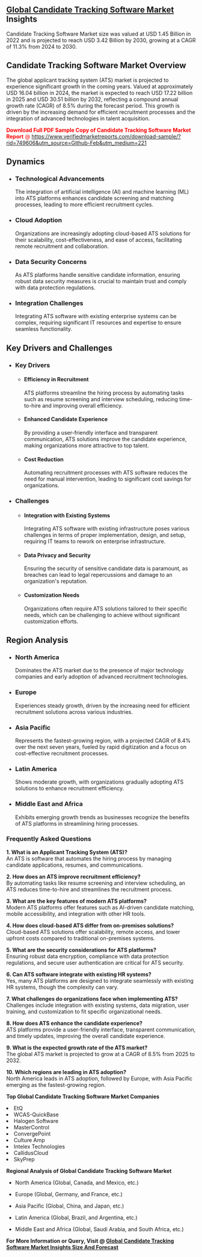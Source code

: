 <h2><a href="https://www.verifiedmarketreports.com/download-sample/?rid=749606&amp;utm_source=Github&amp;utm_medium=221" target="_blank">Global Candidate Tracking Software Market</a> Insights</h2><p>Candidate Tracking Software Market size was valued at USD 1.45 Billion in 2022 and is projected to reach USD 3.42 Billion by 2030, growing at a CAGR of 11.3% from 2024 to 2030.</p><p> <h2>Candidate Tracking Software Market Overview</h2> <p>The global applicant tracking system (ATS) market is projected to experience significant growth in the coming years. Valued at approximately USD 16.04 billion in 2024, the market is expected to reach USD 17.22 billion in 2025 and USD 30.51 billion by 2032, reflecting a compound annual growth rate (CAGR) of 8.5% during the forecast period. This growth is driven by the increasing demand for efficient recruitment processes and the integration of advanced technologies in talent acquisition. </p> <p><p><span class=""><span style="color: #ff0000;"><strong>Download Full PDF Sample Copy of Candidate Tracking Software Market Report</strong> @ </span><a href="https://www.verifiedmarketreports.com/download-sample/?rid=749606&amp;utm_source=Github-Feb&amp;utm_medium=221" target="_blank">https://www.verifiedmarketreports.com/download-sample/?rid=749606&amp;utm_source=Github-Feb&amp;utm_medium=221</a></span></p></p> <h2>Dynamics</h2> <ul> <li><h3>Technological Advancements</h3> <p>The integration of artificial intelligence (AI) and machine learning (ML) into ATS platforms enhances candidate screening and matching processes, leading to more efficient recruitment cycles.</p> </li> <li><h3>Cloud Adoption</h3> <p>Organizations are increasingly adopting cloud-based ATS solutions for their scalability, cost-effectiveness, and ease of access, facilitating remote recruitment and collaboration.</p> </li> <li><h3>Data Security Concerns</h3> <p>As ATS platforms handle sensitive candidate information, ensuring robust data security measures is crucial to maintain trust and comply with data protection regulations.</p> </li> <li><h3>Integration Challenges</h3> <p>Integrating ATS software with existing enterprise systems can be complex, requiring significant IT resources and expertise to ensure seamless functionality.</p> </li> </ul> <h2>Key Drivers and Challenges</h2> <ul> <li><h3>Key Drivers</h3> <ul> <li><h4>Efficiency in Recruitment</h4> <p>ATS platforms streamline the hiring process by automating tasks such as resume screening and interview scheduling, reducing time-to-hire and improving overall efficiency.</p> </li> <li><h4>Enhanced Candidate Experience</h4> <p>By providing a user-friendly interface and transparent communication, ATS solutions improve the candidate experience, making organizations more attractive to top talent.</p> </li> <li><h4>Cost Reduction</h4> <p>Automating recruitment processes with ATS software reduces the need for manual intervention, leading to significant cost savings for organizations.</p> </li> </ul> </li> <li><h3>Challenges</h3> <ul> <li><h4>Integration with Existing Systems</h4> <p>Integrating ATS software with existing infrastructure poses various challenges in terms of proper implementation, design, and setup, requiring IT teams to rework on enterprise infrastructure. </p> </li> <li><h4>Data Privacy and Security</h4> <p>Ensuring the security of sensitive candidate data is paramount, as breaches can lead to legal repercussions and damage to an organization's reputation.</p> </li> <li><h4>Customization Needs</h4> <p>Organizations often require ATS solutions tailored to their specific needs, which can be challenging to achieve without significant customization efforts.</p> </li> </ul> </li> </ul> <h2>Region Analysis</h2> <ul> <li><h3>North America</h3> <p>Dominates the ATS market due to the presence of major technology companies and early adoption of advanced recruitment technologies.</p> </li> <li><h3>Europe</h3> <p>Experiences steady growth, driven by the increasing need for efficient recruitment solutions across various industries.</p> </li> <li><h3>Asia Pacific</h3> <p>Represents the fastest-growing region, with a projected CAGR of 8.4% over the next seven years, fueled by rapid digitization and a focus on cost-effective recruitment processes. </p> </li> <li><h3>Latin America</h3> <p>Shows moderate growth, with organizations gradually adopting ATS solutions to enhance recruitment efficiency.</p> </li> <li><h3>Middle East and Africa</h3> <p>Exhibits emerging growth trends as businesses recognize the benefits of ATS platforms in streamlining hiring processes.</p> </li> </ul> <h3>Frequently Asked Questions</h3> <p><strong>1. What is an Applicant Tracking System (ATS)?</strong><br>An ATS is software that automates the hiring process by managing candidate applications, resumes, and communications.</p> <p><strong>2. How does an ATS improve recruitment efficiency?</strong><br>By automating tasks like resume screening and interview scheduling, an ATS reduces time-to-hire and streamlines the recruitment process.</p> <p><strong>3. What are the key features of modern ATS platforms?</strong><br>Modern ATS platforms offer features such as AI-driven candidate matching, mobile accessibility, and integration with other HR tools.</p> <p><strong>4. How does cloud-based ATS differ from on-premises solutions?</strong><br>Cloud-based ATS solutions offer scalability, remote access, and lower upfront costs compared to traditional on-premises systems.</p> <p><strong>5. What are the security considerations for ATS platforms?</strong><br>Ensuring robust data encryption, compliance with data protection regulations, and secure user authentication are critical for ATS security.</p> <p><strong>6. Can ATS software integrate with existing HR systems?</strong><br>Yes, many ATS platforms are designed to integrate seamlessly with existing HR systems, though the complexity can vary.</p> <p><strong>7. What challenges do organizations face when implementing ATS?</strong><br>Challenges include integration with existing systems, data migration, user training, and customization to fit specific organizational needs.</p> <p><strong>8. How does ATS enhance the candidate experience?</strong><br>ATS platforms provide a user-friendly interface, transparent communication, and timely updates, improving the overall candidate experience.</p> <p><strong>9. What is the expected growth rate of the ATS market?</strong><br>The global ATS market is projected to grow at a CAGR of 8.5% from 2025 to 2032. </p> <p><strong>10. Which regions are leading in ATS adoption?</strong><br>North America leads in ATS adoption, followed by Europe, with Asia Pacific emerging as the fastest-growing region.</p> </p><p><strong>Top Global Candidate Tracking Software Market Companies</strong></p><div data-test-id=""><p><li>EtQ</li><li> WCAS-QuickBase</li><li> Halogen Software</li><li> MasterControl</li><li> ConvergePoint</li><li> Culture Amp</li><li> Intelex Technologies</li><li> CallidusCloud</li><li> SkyPrep</li></p><div><strong>Regional Analysis of&nbsp;Global Candidate Tracking Software Market</strong></div><ul><li dir="ltr"><p dir="ltr">North America&nbsp;(Global, Canada, and Mexico, etc.)</p></li><li dir="ltr"><p dir="ltr">Europe (Global, Germany, and France, etc.)</p></li><li dir="ltr"><p dir="ltr">Asia Pacific&nbsp;(Global, China, and Japan, etc.)</p></li><li dir="ltr"><p dir="ltr">Latin America&nbsp;(Global, Brazil, and Argentina, etc.)</p></li><li dir="ltr">Middle East and Africa&nbsp;(Global, Saudi Arabia, and South Africa, etc.)</li></ul><p><strong>For More Information or Query, Visit @&nbsp;</strong><strong><a href="https://www.verifiedmarketreports.com/product/candidate-tracking-software-market/?utm_source=Github&amp;utm_medium=221" target="_blank">Global Candidate Tracking Software Market Insights Size And Forecast</a></strong></p></div>
